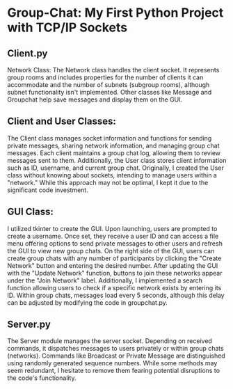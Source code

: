 # Group-Chat: My First Python Project with TCP/IP Sockets
## Client.py
Network Class:
The Network class handles the client socket. It represents group rooms and includes properties for the number of clients it can accommodate and the number of subnets (subgroup rooms), although subnet functionality isn't implemented. Other classes like Message and Groupchat help save messages and display them on the GUI.

## Client and User Classes:
The Client class manages socket information and functions for sending private messages, sharing network information, and managing group chat messages. Each client maintains a group chat log, allowing them to review messages sent to them. Additionally, the User class stores client information such as ID, username, and current group chat. Originally, I created the User class without knowing about sockets, intending to manage users within a "network." While this approach may not be optimal, I kept it due to the significant code investment.

## GUI Class:
I utilized tkinter to create the GUI. Upon launching, users are prompted to create a username. Once set, they receive a user ID and can access a file menu offering options to send private messages to other users and refresh the GUI to view new group chats. On the right side of the GUI, users can create group chats with any number of participants by clicking the "Create Network" button and entering the desired number. After updating the GUI with the "Update Network" function, buttons to join these networks appear under the "Join Network" label. Additionally, I implemented a search function allowing users to check if a specific network exists by entering its ID. Within group chats, messages load every 5 seconds, although this delay can be adjusted by modifying the code in groupchat.py.

## Server.py
The Server module manages the server socket. Depending on received commands, it dispatches messages to users privately or within group chats (networks). Commands like Broadcast or Private Message are distinguished using randomly generated sequence numbers. While some methods may seem redundant, I hesitate to remove them fearing potential disruptions to the code's functionality.
